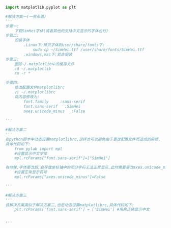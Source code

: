 
<BlogInfo id="539" title="18.中文显示问题的解决" author="白日梦想猿" pv=0 read_times=0 pre_cost_time="0分43秒" category="matplotlib学习" tag_list="['matplotlib学习']" create_time="2021.08.19 14:04:02" update_time="2021.08.19 14:39:59" />

```python
import matplotlib.pyplot as plt

#解决方案一(一劳永逸)
'''
步骤一:
    下载SimHei字体(或者其他的支持中文显示的字体也行)
步骤二:
    安装字体
        .Linux下:拷贝字体到user/share/fonts下:
            sudo cp ~/SimHei.ttf /user/share/fonts/SimHei.ttf
        .windows,mac下:双击安装
步骤三:
    删除~/.matplotlib中的缓存文件
    cd ~/.matplotlib
    rm -r *

步骤四:
    修改配置文件matplotlibrc
    vi ~/.matplotlibrc
    将内容修改为:
        font.family     :sans-serif
        font.sans-serif   :SimHei
        axes.unicode_minus   :False     
   
'''

#解决方案二
'''
在python脚本中动态设置matplotlibrc,这样也可以避免由于更改配置文件而造成的麻烦,
具体代码如下:
    from pylab import mpl
    #设置显示中文字体
    mpl.rcParams["font.sans-serif"]=["SimHei"]

有时候,字体更改后,会导致坐标轴中的部分字符无法正常显示,此时需要更改axes.unicode_minus参数:
    #设置正常显示符号
    mpl.rcParams["axes.unicode_minus"]=False

'''

#解决方案三
'''
该解决方案类似于解决方案二,也是动态设置matplotlibrc,具体代码如下:
    plt.rcParams['font.sans-serif'] = ['SimHei'] #用来正确显示中文


'''
```
